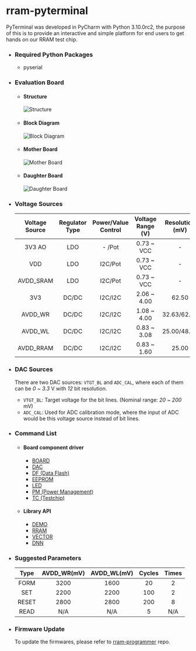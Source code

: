 # rram-pyterminal

PyTerminal was developed in PyCharm with Python 3.10.0rc2, the purpose of this is to provide an interactive and simple 
platform for end users to get hands on our RRAM test chip.

- ### Required Python Packages
  - pyserial

- ### Evaluation Board
  - #### Structure
      ![Structure](https://user-images.githubusercontent.com/4018299/140850588-7cd2da58-717a-46f9-90fd-8df5c18abf03.png)
  - #### Block Diagram
      ![Block Diagram](https://user-images.githubusercontent.com/4018299/140850607-568fab2c-8d2b-47f8-9299-e08c622d739e.png)
  - #### Mother Board
      ![Mother Board](https://user-images.githubusercontent.com/4018299/140850611-f4fd9769-1034-425f-a181-0ed47ddad647.png)
  - #### Daughter Board
      ![Daughter Board](https://user-images.githubusercontent.com/4018299/140850609-052c539d-31b6-4576-bfc6-f63140e24af5.png)

- ### Voltage Sources
    | Voltage Source | Regulator Type | Power/Value<br/>Control | Voltage Range (V) | Resolution (mV) | Max Supported Current |                
    | :----:         | :----:         | :----:                  | :----:            | :----:          | :----:                |
    | 3V3 AO         | LDO            | -  /Pot                 | 0.73 ~ VCC        | -               | 25 mA                 |
    | VDD            | LDO            | I2C/Pot                 | 0.73 ~ VCC        | -               | 300 mA                |
    | AVDD_SRAM      | LDO            | I2C/Pot                 | 0.73 ~ VCC        | -               | 300 mA                |
    | 3V3            | DC/DC          | I2C/I2C                 | 2.06 ~ 4.00       | 62.50           | 1.5 A                 |
    | AVDD_WR        | DC/DC          | I2C/I2C                 | 1.08 ~ 4.00       | 32.63/62.50     | 1.5 A                 |
    | AVDD_WL        | DC/DC          | I2C/I2C                 | 0.83 ~ 3.08       | 25.00/48.13     | 2.5 A                 |
    | AVDD_RRAM      | DC/DC          | I2C/I2C                 | 0.83 ~ 1.60       | 25.00           | 2.5 A                 |

- ### DAC Sources
    There are two DAC sources: `VTGT_BL` and `ADC_CAL`, where each of them can be *0* ~ *3.3* V with *12* bit resolution.
  - `VTGT_BL`: Target voltage for the bit lines. (Nominal range: *20* ~ *200* mV)
  - `ADC_CAL`: Used for ADC calibration mode, where the input of ADC would be this voltage source instead of bit lines.

- ### Command List
  - #### Board component driver
    - [BOARD](https://muyachang.github.io/rram-pyterminal/docs/Board/BOARD.html)
    - [DAC](https://muyachang.github.io/rram-pyterminal/docs/Board/DAC.html)
    - [DF (Data Flash)](https://muyachang.github.io/rram-pyterminal/docs/Board/DF.html)
    - [EEPROM](https://muyachang.github.io/rram-pyterminal/docs/Board/EEPROM.html)
    - [LED](https://muyachang.github.io/rram-pyterminal/docs/Board/LED.html)
    - [PM (Power Management)](https://muyachang.github.io/rram-pyterminal/docs/Board/PM.html)
    - [TC (Testchip)](https://muyachang.github.io/rram-pyterminal/docs/Board/TC.html)
  - #### Library API
    - [DEMO](https://muyachang.github.io/rram-pyterminal/docs/Lib/DEMO.html)
    - [RRAM](https://muyachang.github.io/rram-pyterminal/docs/Lib/RRAM.html)
    - [VECTOR](https://muyachang.github.io/rram-pyterminal/docs/Lib/VECTOR.html)
    - [DNN](https://muyachang.github.io/rram-pyterminal/docs/Lib/DNN.html)

- ### Suggested Parameters
    | Type   | AVDD_WR(mV) | AVDD_WL(mV) | Cycles | Times
    | :----: | :----:      | :----:      | :----: | :----:      
    | FORM   | 3200        | 1600        | 20     | 2     
    | SET    | 2200        | 2200        | 100    | 2        
    | RESET  | 2800        | 2800        | 200    | 8        
    | READ   | N/A         | N/A         | 5      | N/A

- ### Firmware Update
    To update the firmwares, please refer to [rram-programmer](https://github.com/muyachang/rram-programmer) repo.
